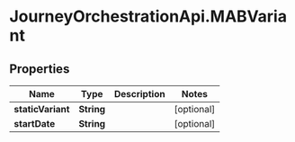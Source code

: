 # JourneyOrchestrationApi.MABVariant

## Properties

Name | Type | Description | Notes
------------ | ------------- | ------------- | -------------
**staticVariant** | **String** |  | [optional] 
**startDate** | **String** |  | [optional] 


